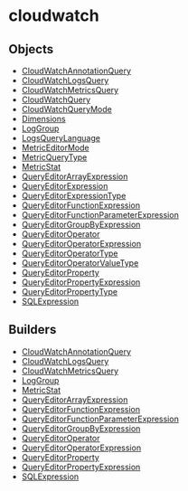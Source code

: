 # <span class="badge package-variant-dataquery"></span> cloudwatch

## Objects

 * <span class="badge object-type-class"></span> [CloudWatchAnnotationQuery](./object-CloudWatchAnnotationQuery.md)
 * <span class="badge object-type-class"></span> [CloudWatchLogsQuery](./object-CloudWatchLogsQuery.md)
 * <span class="badge object-type-class"></span> [CloudWatchMetricsQuery](./object-CloudWatchMetricsQuery.md)
 * <span class="badge object-type-disjunction"></span> [CloudWatchQuery](./object-CloudWatchQuery.md)
 * <span class="badge object-type-enum"></span> [CloudWatchQueryMode](./object-CloudWatchQueryMode.md)
 * <span class="badge object-type-map"></span> [Dimensions](./object-Dimensions.md)
 * <span class="badge object-type-class"></span> [LogGroup](./object-LogGroup.md)
 * <span class="badge object-type-enum"></span> [LogsQueryLanguage](./object-LogsQueryLanguage.md)
 * <span class="badge object-type-enum"></span> [MetricEditorMode](./object-MetricEditorMode.md)
 * <span class="badge object-type-enum"></span> [MetricQueryType](./object-MetricQueryType.md)
 * <span class="badge object-type-class"></span> [MetricStat](./object-MetricStat.md)
 * <span class="badge object-type-class"></span> [QueryEditorArrayExpression](./object-QueryEditorArrayExpression.md)
 * <span class="badge object-type-disjunction"></span> [QueryEditorExpression](./object-QueryEditorExpression.md)
 * <span class="badge object-type-enum"></span> [QueryEditorExpressionType](./object-QueryEditorExpressionType.md)
 * <span class="badge object-type-class"></span> [QueryEditorFunctionExpression](./object-QueryEditorFunctionExpression.md)
 * <span class="badge object-type-class"></span> [QueryEditorFunctionParameterExpression](./object-QueryEditorFunctionParameterExpression.md)
 * <span class="badge object-type-class"></span> [QueryEditorGroupByExpression](./object-QueryEditorGroupByExpression.md)
 * <span class="badge object-type-class"></span> [QueryEditorOperator](./object-QueryEditorOperator.md)
 * <span class="badge object-type-class"></span> [QueryEditorOperatorExpression](./object-QueryEditorOperatorExpression.md)
 * <span class="badge object-type-disjunction"></span> [QueryEditorOperatorType](./object-QueryEditorOperatorType.md)
 * <span class="badge object-type-disjunction"></span> [QueryEditorOperatorValueType](./object-QueryEditorOperatorValueType.md)
 * <span class="badge object-type-class"></span> [QueryEditorProperty](./object-QueryEditorProperty.md)
 * <span class="badge object-type-class"></span> [QueryEditorPropertyExpression](./object-QueryEditorPropertyExpression.md)
 * <span class="badge object-type-enum"></span> [QueryEditorPropertyType](./object-QueryEditorPropertyType.md)
 * <span class="badge object-type-class"></span> [SQLExpression](./object-SQLExpression.md)
## Builders

 * <span class="badge builder"></span> [CloudWatchAnnotationQuery](./builder-CloudWatchAnnotationQuery.md)
 * <span class="badge builder"></span> [CloudWatchLogsQuery](./builder-CloudWatchLogsQuery.md)
 * <span class="badge builder"></span> [CloudWatchMetricsQuery](./builder-CloudWatchMetricsQuery.md)
 * <span class="badge builder"></span> [LogGroup](./builder-LogGroup.md)
 * <span class="badge builder"></span> [MetricStat](./builder-MetricStat.md)
 * <span class="badge builder"></span> [QueryEditorArrayExpression](./builder-QueryEditorArrayExpression.md)
 * <span class="badge builder"></span> [QueryEditorFunctionExpression](./builder-QueryEditorFunctionExpression.md)
 * <span class="badge builder"></span> [QueryEditorFunctionParameterExpression](./builder-QueryEditorFunctionParameterExpression.md)
 * <span class="badge builder"></span> [QueryEditorGroupByExpression](./builder-QueryEditorGroupByExpression.md)
 * <span class="badge builder"></span> [QueryEditorOperator](./builder-QueryEditorOperator.md)
 * <span class="badge builder"></span> [QueryEditorOperatorExpression](./builder-QueryEditorOperatorExpression.md)
 * <span class="badge builder"></span> [QueryEditorProperty](./builder-QueryEditorProperty.md)
 * <span class="badge builder"></span> [QueryEditorPropertyExpression](./builder-QueryEditorPropertyExpression.md)
 * <span class="badge builder"></span> [SQLExpression](./builder-SQLExpression.md)
